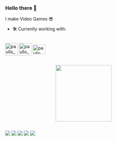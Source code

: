 ### Hello there 👋


I make Video Games 😎

- 🛠 Currently working with:
 <div style="display: inline_block"><br>
  <img align="center" alt="paullo_Unity" height="40" width="40" src="https://cdn.jsdelivr.net/gh/devicons/devicon/icons/unity/unity-original.svg"/>
  <img align="center" alt="paullo_C#" height="40" width="40" src="https://cdn.jsdelivr.net/gh/devicons/devicon/icons/csharp/csharp-original.svg" />
  <img align="center" alt="paullo_Shader" height="30" width="40" src= "https://img.shields.io/badge/-HLSL-blueviolet"/>
  
</div>

##




##

<div align="center">
  <a href="https://github.com/iampaullo">
  <img height="180em" src="https://github-readme-stats.vercel.app/api/top-langs/?username=IAmPaullo&layout=compact&langs_count=7&theme=monokai"/>
</div>

  
 
  
  ##
  
  <div> 
  
  <a href="https://iampaullo.itch.io" target="_blank"><img src="https://img.shields.io/badge/Itch.io-FA5C5C?style=for-the-badge&logo=itch.io&logoColor=white"
  target="_blank"></a>
 	<a href="https://play.google.com/store/apps/developer?id=UnderDog" target="_blank"><img src="https://img.shields.io/badge/Google_Play-414141?style=for-the-badge&logo=google-play&logoColor=white" target="_blank"></a>
 <a href="https://discord.com/users/IAmPaullo#7147" target="_blank"><img src="https://img.shields.io/badge/Discord-7289DA?style=for-the-badge&logo=discord&logoColor=white" target="_blank"></a> 
  <a href = "mailto:paullotsw@gmail.com"><img src="https://img.shields.io/badge/Gmail-D14836?style=for-the-badge&logo=gmail&logoColor=white" target="_blank"></a>
  <a href="https://www.linkedin.com/in/iampaullo/" target="_blank"><img src="https://img.shields.io/badge/-LinkedIn-%230077B5?style=for-the-badge&logo=linkedin&logoColor=white" target="_blank"></a> 
  

